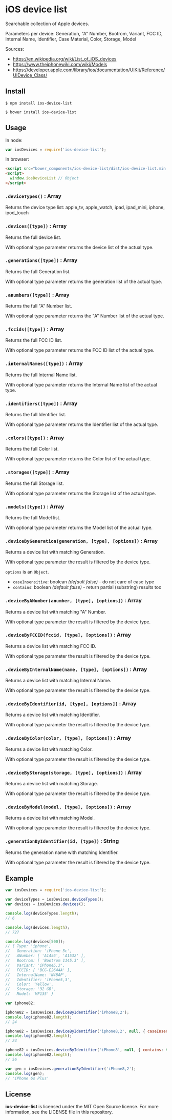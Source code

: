 # iOS device list

Searchable collection of Apple devices.

Parameters per device:
Generation, "A" Number, Bootrom, Variant, FCC ID, Internal Name, Identifier, Case Material, Color, Storage, Model

Sources:
- https://en.wikipedia.org/wiki/List_of_iOS_devices
- https://www.theiphonewiki.com/wiki/Models
- https://developer.apple.com/library/ios/documentation/UIKit/Reference/UIDevice_Class/

## Install

```
$ npm install ios-device-list
```

```
$ bower install ios-device-list
```

## Usage

In node:

```js
var iosDevices = require('ios-device-list');
```

In browser:

```html
<script src="bower_components/ios-device-list/dist/ios-device-list.min.js"></script>
<script>
  window.iosDeviceList // Object
</script>
```

### `.deviceTypes()` : Array

Returns the device type list: apple_tv, apple_watch, ipad, ipad_mini, iphone, ipod_touch

### `.devices([type])` : Array

Returns the full device list.

With optional type parameter returns the device list of the actual type.

### `.generations([type])` : Array

Returns the full Generation list.

With optional type parameter returns the generation list of the actual type.

### `.anumbers([type])` : Array

Returns the full "A" Number list.

With optional type parameter returns the "A" Number list of the actual type.

### `.fccids([type])` : Array

Returns the full FCC ID list.

With optional type parameter returns the FCC ID list of the actual type.

### `.internalNames([type])` : Array

Returns the full Internal Name list.

With optional type parameter returns the Internal Name list of the actual type.

### `.identifiers([type])` : Array

Returns the full Identifier list.

With optional type parameter returns the Identifier list of the actual type.

### `.colors([type])` : Array

Returns the full Color list.

With optional type parameter returns the Color list of the actual type.

### `.storages([type])` : Array

Returns the full Storage list.

With optional type parameter returns the Storage list of the actual type.

### `.models([type])` : Array

Returns the full Model list.

With optional type parameter returns the Model list of the actual type.

### `.deviceByGeneration(generation, [type], [options])` : Array

Returns a device list with matching Generation.

With optional type parameter the result is filtered by the device type.

`options` is an `Object`.
- `caseInsensitive`: boolean *(default false)* - do not care of case type
- `contains`: boolean *(default false)* - return partial (substring) results too


### `.deviceByANumber(anumber, [type], [options])` : Array

Returns a device list with matching "A" Number.

With optional type parameter the result is filtered by the device type.


### `.deviceByFCCID(fccid, [type], [options])` : Array

Returns a device list with matching FCC ID.

With optional type parameter the result is filtered by the device type.


### `.deviceByInternalName(name, [type], [options])` : Array

Returns a device list with matching Internal Name.

With optional type parameter the result is filtered by the device type.


### `.deviceByIdentifier(id, [type], [options])` : Array

Returns a device list with matching Identifier.

With optional type parameter the result is filtered by the device type.


### `.deviceByColor(color, [type], [options])` : Array

Returns a device list with matching Color.

With optional type parameter the result is filtered by the device type.


### `.deviceByStorage(storage, [type], [options])` : Array

Returns a device list with matching Storage.

With optional type parameter the result is filtered by the device type.


### `.deviceByModel(model, [type], [options])` : Array

Returns a device list with matching Model.

With optional type parameter the result is filtered by the device type.


### `.generationByIdentifier(id, [type])` : String

Returns the generation name with matching Identifier.

With optional type parameter the result is filtered by the device type.


## Example

```js
var iosDevices = require('ios-device-list');

var deviceTypes = iosDevices.deviceTypes();
var devices = iosDevices.devices();

console.log(deviceTypes.length);
// 6

console.log(devices.length);
// 727

console.log(devices[500]);
// { Type: 'iphone',
//   Generation: 'iPhone 5c',
//   ANumber: [ 'A1456', 'A1532' ],
//   Bootrom: [ 'Bootrom 1145.3' ],
//   Variant: 'iPhone5,3',
//   FCCID: [ 'BCG‑E2644A' ],
//   InternalName: 'N48AP',
//   Identifier: 'iPhone5,3',
//   Color: 'Yellow',
//   Storage: '32 GB',
//   Model: 'MF135' }

var iphone82;

iphone82 = iosDevices.deviceByIdentifier('iPhone8,2');
console.log(iphone82.length);
// 24

iphone82 = iosDevices.deviceByIdentifier('iphone8,2', null, { caseInsensitive: true });
console.log(iphone82.length);
// 24

iphone82 = iosDevices.deviceByIdentifier('iPhone8', null, { contains: true });
console.log(iphone82.length);
// 56

var gen = iosDevices.generationByIdentifier('iPhone8,2');
console.log(gen);
// 'iPhone 6s Plus'

```


## License

**ios-device-list** is licensed under the MIT Open Source license. For more information, see the LICENSE file in this repository.
